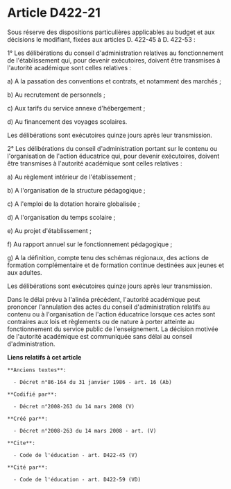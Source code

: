 # Article D422-21

Sous réserve des dispositions particulières applicables au budget et aux décisions le modifiant, fixées aux articles D.
422-45 à D. 422-53 : 

1° Les délibérations du conseil d'administration relatives au fonctionnement de l'établissement qui, pour devenir
exécutoires, doivent être transmises à l'autorité académique sont celles relatives : 

a) A la passation des conventions et contrats, et notamment des marchés ; 

b) Au recrutement de personnels ; 

c) Aux tarifs du service annexe d'hébergement ; 

d) Au financement des voyages scolaires. 

Les délibérations sont exécutoires quinze jours après leur transmission. 

2° Les délibérations du conseil d'administration portant sur le contenu ou l'organisation de l'action éducatrice qui, pour
devenir exécutoires, doivent être transmises à l'autorité académique sont celles relatives : 

a) Au règlement intérieur de l'établissement ; 

b) A l'organisation de la structure pédagogique ; 

c) A l'emploi de la dotation horaire globalisée ; 

d) A l'organisation du temps scolaire ; 

e) Au projet d'établissement ; 

f) Au rapport annuel sur le fonctionnement pédagogique ; 

g) A la définition, compte tenu des schémas régionaux, des actions de formation complémentaire et de formation continue
destinées aux jeunes et aux adultes. 

Les délibérations sont exécutoires quinze jours après leur transmission. 

Dans le délai prévu à l'alinéa précédent, l'autorité académique peut prononcer l'annulation des actes du conseil
d'administration relatifs au contenu ou à l'organisation de l'action éducatrice lorsque ces actes sont contraires aux lois et
règlements ou de nature à porter atteinte au fonctionnement du service public de l'enseignement. La décision motivée de
l'autorité académique est communiquée sans délai au conseil d'administration.

**Liens relatifs à cet article**

	**Anciens textes**:

	  - Décret n°86-164 du 31 janvier 1986 - art. 16 (Ab)

	**Codifié par**:

	  - Décret n°2008-263 du 14 mars 2008 (V)

	**Créé par**:

	  - Décret n°2008-263 du 14 mars 2008 - art. (V)

	**Cite**:

	  - Code de l'éducation - art. D422-45 (V)

	**Cité par**:

	  - Code de l'éducation - art. D422-59 (VD)
